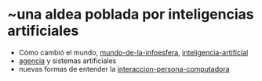 # ~una aldea poblada por inteligencias artificiales

* Cómo cambió el mundo, [mundo-de-la-infoesfera](mundo-de-la-infoesfera.md), [inteligencia-artificial](inteligencia-artificial.md)
* [agencia](agencia.md) y sistemas artificiales
* nuevas formas de entender la [interaccion-persona-computadora](interaccion-persona-computadora.md)
